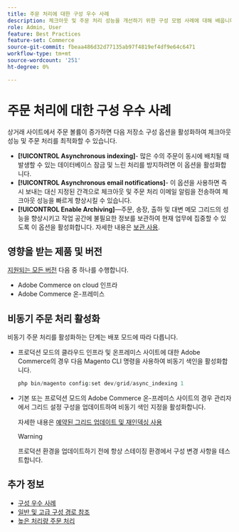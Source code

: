 ```yaml
---
title: 주문 처리에 대한 구성 우수 사례
description: 체크아웃 및 주문 처리 성능을 개선하기 위한 구성 모범 사례에 대해 배웁니다.
role: Admin, User
feature: Best Practices
feature-set: Commerce
source-git-commit: fbeaa486d32d77135ab97f4819ef4df9e64c6471
workflow-type: tm+mt
source-wordcount: '251'
ht-degree: 0%

---
```


# 주문 처리에 대한 구성 우수 사례

상거래 사이트에서 주문 볼륨이 증가하면 다음 저장소 구성 옵션을 활성화하여 체크아웃 성능 및 주문 처리를 최적화할 수 있습니다.

- **[!UICONTROL Asynchronous indexing]**- 많은 수의 주문이 동시에 배치될 때 발생할 수 있는 데이터베이스 잠금 및 느린 처리를 방지하려면 이 옵션을 활성화합니다.
- **[!UICONTROL Asynchronous email notifications]**- 이 옵션을 사용하면 즉시 보내는 대신 지정된 간격으로 체크아웃 및 주문 처리 이메일 알림을 전송하여 체크아웃 성능을 빠르게 향상시킬 수 있습니다.
- **[!UICONTROL Enable Archiving]**—주문, 송장, 출하 및 대변 메모 그리드의 성능을 향상시키고 작업 공간에 불필요한 정보를 보관하여 현재 업무에 집중할 수 있도록 이 옵션을 활성화합니다. 자세한 내용은 [보관 사용](https://docs.magento.com/user-guide/sales/order-archive.html#to-enable-archiving).

## 영향을 받는 제품 및 버전

[지원되는 모든 버전](../../../release/versions.md) 다음 중 하나를 수행합니다.

- Adobe Commerce on cloud 인프라
- Adobe Commerce 온-프레미스

## 비동기 주문 처리 활성화

비동기 주문 처리를 활성화하는 단계는 배포 모드에 따라 다릅니다.

- 프로덕션 모드의 클라우드 인프라 및 온프레미스 사이트에 대한 Adobe Commerce의 경우 다음 Magento CLI 명령을 사용하여 비동기 색인을 활성화합니다.

   ```php
   php bin/magento config:set dev/grid/async_indexing 1
   ```

- 기본 또는 프로덕션 모드의 Adobe Commerce 온-프레미스 사이트의 경우 관리자에서 그리드 설정 구성을 업데이트하여 비동기 색인 지정을 활성화합니다.

   자세한 내용은 [예약된 그리드 업데이트 및 재인덱싱 사용](https://experienceleague.adobe.com/docs/commerce-admin/stores-sales/order-management/orders/order-scheduled-operations.html#enable-scheduled-grid-updates-and-reindexing)

   >[!WARNING]
   >
   >프로덕션 환경을 업데이트하기 전에 항상 스테이징 환경에서 구성 변경 사항을 테스트합니다.

## 추가 정보

- [구성 우수 사례](../../../performance/configuration.md)
- [일반 및 고급 구성 경로 참조](../../../configuration/reference/config-reference-general.md)
- [높은 처리량 주문 처리](../../../performance/high-throughput-order-processing.md)
